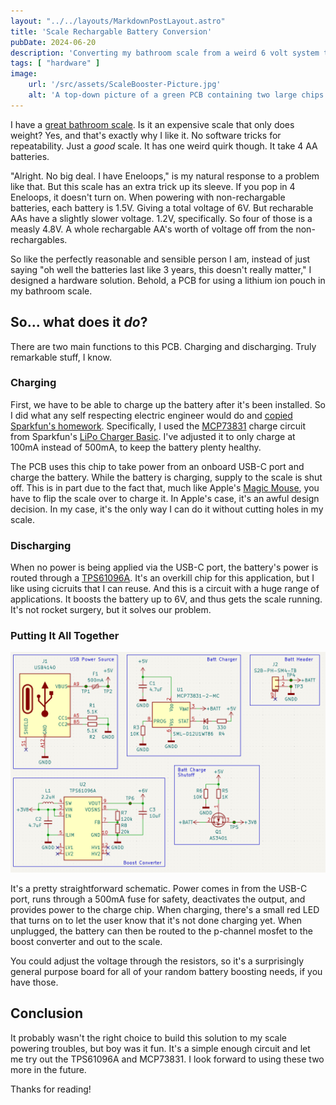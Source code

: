 ```yaml
---
layout: "../../layouts/MarkdownPostLayout.astro"
title: 'Scale Rechargable Battery Conversion'
pubDate: 2024-06-20
description: 'Converting my bathroom scale from a weird 6 volt system to use lithium ion pouch cells.'
tags: [ "hardware" ]
image:
    url: '/src/assets/ScaleBooster-Picture.jpg'
    alt: 'A top-down picture of a green PCB containing two large chips and several small passives. On the left, there are two small pads labeled 0V and 6V. In the middle near the top is a USB C port facing the camera. In the top right there is text printed on the PCB: "6V Battery Charge/Boost." In the bottom right there is a socket for a JST-SH connector, pointing to the right.'
---
```


I have a [great bathroom scale](https://tanita.com/products/hd-351?Color=Cream). Is it an expensive scale that only does weight? Yes, and that's exactly why I like it. No software tricks for repeatability. Just a *good* scale. It has one weird quirk though. It take 4 AA batteries.

"Alright. No big deal. I have Eneloops," is my natural response to a problem like that. But this scale has an extra trick up its sleeve. If you pop in 4 Eneloops, it doesn't turn on. When powering with non-rechargable batteries, each battery is 1.5V. Giving a total voltage of 6V. But recharable AAs have a slightly slower voltage. 1.2V, specifically. So four of those is a measly 4.8V. A whole rechargable AA's worth of voltage off from the non-rechargables.

So like the perfectly reasonable and sensible person I am, instead of just saying "oh well the batteries last like 3 years, this doesn't really matter," I designed a hardware solution. Behold, a PCB for using a lithium ion pouch in my bathroom scale.

## So... what does it *do*?

There are two main functions to this PCB. Charging and discharging. Truly remarkable stuff, I know.

### Charging

First, we have to be able to charge up the battery after it's been installed. So I did what any self respecting electric engineer would do and [copied Sparkfun's homework](https://www.sparkfun.com/datasheets/Prototyping/Batteries/LiPo-Charger-Basic-MiniUSB-v10.pdf). Specifically, I used the [MCP73831](https://ww1.microchip.com/downloads/en/DeviceDoc/MCP73831-Family-Data-Sheet-DS20001984H.pdf) charge circuit from Sparkfun's [LiPo Charger Basic](https://www.sparkfun.com/products/10401). I've adjusted it to only charge at 100mA instead of 500mA, to keep the battery plenty healthy.

The PCB uses this chip to take power from an onboard USB-C port and charge the battery. While the battery is charging, supply to the scale is shut off. This is in part due to the fact that, much like Apple's [Magic Mouse](https://www.apple.com/shop/product/MK2E3AM/A/magic-mouse-white-multi-touch-surface), you have to flip the scale over to charge it. In Apple's case, it's an awful design decision. In my case, it's the only way I can do it without cutting holes in my scale.

### Discharging

When no power is being applied via the USB-C port, the battery's power is routed through a [TPS61096A](https://www.ti.com/lit/ds/symlink/tps61096a.pdf). It's an overkill chip for this application, but I like using cicruits that I can reuse. And this is a circuit with a huge range of applications. It boosts the battery up to 6V, and thus gets the scale running. It's not rocket surgery, but it solves our problem.

### Putting It All Together

![Battery Charge and Boost Schematic](../../assets/ScaleBooster-Schematic.png)

It's a pretty straightforward schematic. Power comes in from the USB-C port, runs through a 500mA fuse for safety, deactivates the output, and provides power to the charge chip. When charging, there's a small red LED that turns on to let the user know that it's not done charging yet. When unplugged, the battery can then be routed to the p-channel mosfet to the boost converter and out to the scale.

You could adjust the voltage through the resistors, so it's a surprisingly general purpose board for all of your random battery boosting needs, if you have those.

## Conclusion

It probably wasn't the right choice to build this solution to my scale powering troubles, but boy was it fun. It's a simple enough circuit and let me try out the TPS61096A and MCP73831. I look forward to using these two more in the future.

Thanks for reading!
